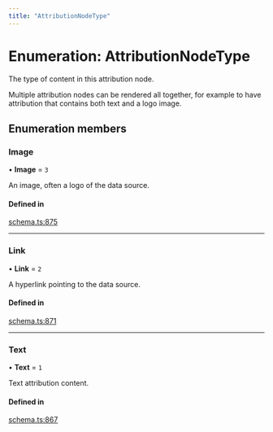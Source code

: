```yaml
---
title: "AttributionNodeType"
---
```

# Enumeration: AttributionNodeType

The type of content in this attribution node.

Multiple attribution nodes can be rendered all together, for example to have
attribution that contains both text and a logo image.

## Enumeration members

### Image

• **Image** = `3`

An image, often a logo of the data source.

#### Defined in

[schema.ts:875](https://github.com/coda/packs-sdk/blob/main/schema.ts#L875)

___

### Link

• **Link** = `2`

A hyperlink pointing to the data source.

#### Defined in

[schema.ts:871](https://github.com/coda/packs-sdk/blob/main/schema.ts#L871)

___

### Text

• **Text** = `1`

Text attribution content.

#### Defined in

[schema.ts:867](https://github.com/coda/packs-sdk/blob/main/schema.ts#L867)
